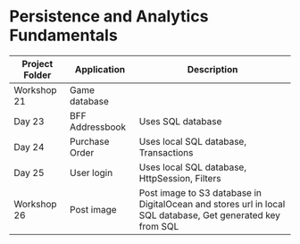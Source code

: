 # Persistence and Analytics Fundamentals

| **Project Folder** | **Application** | **Description** |
|--------------------|-----------------|-----------------|
|Workshop 21         |Game database    |                 |
|Day 23              |BFF Addressbook  |Uses SQL database |
|Day 24              |Purchase Order   |Uses local SQL database, Transactions |
|Day 25              |User login       |Uses local SQL database, HttpSession, Filters |
|Workshop 26         |Post image       |Post image to S3 database in DigitalOcean and stores url in local SQL database, Get generated key from SQL |